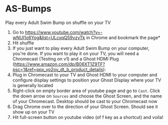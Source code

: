 # AS-Bumps
Play every Adult Swim Bump on shuffle on your TV

1. Go to https://www.youtube.com/watch?v=-wNUI1o6Yog&list=ULcxqQ59vzyTk in Chrome and bookmark the page*
2. Hit shuffle
3. If you just want to play every Adult Swim Bump on your computer, you're done. If you want to play it on your TV, you will need a Chromecast (Testing on v1) and a Ghost HDMI Plug (https://www.amazon.com/dp/B06XT1Z9TF?psc=1&ref=ppx_yo2ov_dt_b_product_details):
4. Plug in Chromecast to your TV and Ghost HDMI to your computer and configure display settings to position your Ghost Display where your TV is generally located
5. Right-click on empty border area of youtube page and go to `Cast`.  Click the down arrow on `Sources` and choose the Ghost Screen, and the name of your Chromecast.  Desktop should be cast to your Chromecast now
6. Drag Chrome over to the direction of your Ghost Screen.  Should see it show up on your TV
7. Hit full-screen button on youtube video (of f key as a shortcut) and voila!
